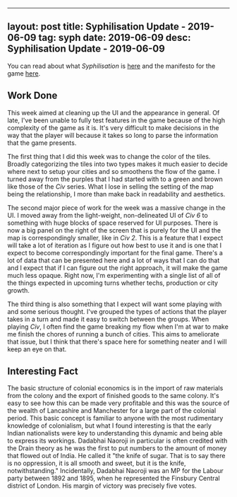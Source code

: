 
---
layout: post
title: Syphilisation Update - 2019-06-09
tag: syph
date: 2019-06-09
desc: Syphilisation Update - 2019-06-09
---


You can read about what *Syphilisation* is [here](/blog/syph/announce) and the manifesto for the game [here](/blog/syph/manifesto).

## Work Done

This week aimed at cleaning up the UI and the appearance in general. Of late, I've been unable to fully test features in the game because of the high complexity of the game as it is. It's very difficult to make decisions in the way that the player will because it takes so long to parse the information that the game presents.


The first thing that I did this week was to change the color of the tiles. Broadly categorizing the tiles into two types makes it much easier to decide where next to setup your cities and so smoothens the flow of the game. I turned away from the purples that I had started with to a green and brown like those of the *Civ* series. What I lose in selling the setting of the map being the relationship, I more than make back in readability and aesthetics.


The second major piece of work for the week was a massive change in the UI. I moved away from the light-weight, non-delineated UI of *Civ 6* to something with huge blocks of space reserved for UI purposes. There is now a big panel on the right of the screen that is purely for the UI and the map is correspondingly smaller, like in *Civ 2*. This is a feature that I expect will take a lot of iteration as I figure out how best to use it and is one that I expect to become correspondingly important for the final game. There's a lot of data that can be presented here and a lot of ways that I can do that and I expect that if I can figure out the right approach, it will make the game much less opaque. Right now, I'm experimenting with a single list of all of the things expected in upcoming turns whether techs, production or city growth.


The third thing is also something that I expect will want some playing with and some serious thought. I've grouped the types of actions that the player takes in a turn and made it easy to switch between the groups. When playing *Civ*, I often find the game breaking my flow when I'm at war to make me finish the chores of running a bunch of cities. This aims to ameliorate that issue, but I think that there's space here for something neater and I will keep an eye on that.

## Interesting Fact

The basic structure of colonial economics is in the import of raw materials from the colony and the export of finished goods to the same colony. It's easy to see how this can be made very profitable and this was the source of the wealth of Lancashire and Manchester for a large part of the colonial period. This basic concept is familiar to anyone with the most rudimentary knowledge of colonialism, but what I found interesting is that the early Indian nationalists were key to understanding this dynamic and being able to express its workings. Dadabhai Naoroji in particular is often credited with the Drain theory as he was the first to put numbers to the amount of money that flowed out of India. He called it "the knife of sugar. That is to say there is no oppression, it is all smooth and sweet, but it is the knife, notwithstanding." Incidentally, Dadabhai Naoroji was an MP for the Labour party between 1892 and 1895, when he represented the Finsbury Central district of London. His margin of victory was precisely five votes.

